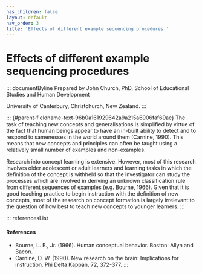 ```yaml
---
has_children: false
layout: default
nav_order: 3
title: 'Effects of different example sequencing procedures '
---
```

# Effects of different example sequencing procedures 


::: documentByline
Prepared by John Church, PhD, School of Educational Studies and Human
Development

University of Canterbury, Christchurch, New Zealand.
:::

::: {#parent-fieldname-text-96b0a161929642a9a215a6906faf69ae}
The task of teaching new concepts and generalisations is simplified by
virtue of the fact that human beings appear to have an in-built ability
to detect and to respond to samenesses in the world around them
(Carnine, 1990). This means that new concepts and principles can often
be taught using a relatively small number of examples and non-examples.

Research into concept learning is extensive. However, most of this
research involves older adolescent or adult learners and learning tasks
in which the definition of the concept is withheld so that the
investigator can study the processes which are involved in deriving an
unknown classification rule from different sequences of examples (e.g.
Bourne, 1966). Given that it is good teaching practice to begin
instruction with the definition of new concepts, most of the research on
concept formation is largely irrelevant to the question of how best to
teach new concepts to younger learners.
:::

::: referencesList
#### References

-   Bourne, L. E., Jr. (1966). Human conceptual behavior. Boston: Allyn
    and Bacon.
-   Carnine, D. W. (1990). New research on the brain: Implications for
    instruction. Phi Delta Kappan, 72, 372-377.
:::
